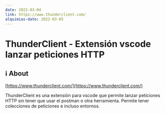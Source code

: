 ```yaml
---
date: 2022-03-04
link: https://www.thunderclient.com/
alquimias-date: 2022-03-05
---
```


# ThunderClient - Extensión vscode lanzar peticiones HTTP

## ℹ️ About

[https://www.thunderclient.com/](https://www.thunderclient.com/)

ThunderClient es una extensión para vscode que permite lanzar peticiones HTTP sin tener que usar el postman o otra herramienta. Permite tener colecciones de peticiones e incluso entornos.


